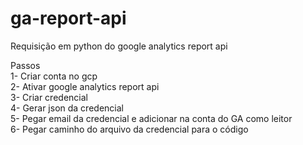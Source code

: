 # ga-report-api
Requisição em python do google analytics report api

Passos<br>
1- Criar conta no gcp <br>
2- Ativar google analytics report api<br>
3- Criar credencial<br>
4- Gerar json da credencial<br>
5- Pegar email da credencial e adicionar na conta do GA como leitor<br>
6- Pegar caminho do arquivo da credencial para o código<br>

